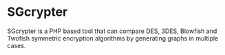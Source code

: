 # SGcrypter
SGcrypter is a PHP based tool that can compare DES, 3DES, Blowfish and Twofish symmetric encryption algorithms by generating graphs in multiple cases.
